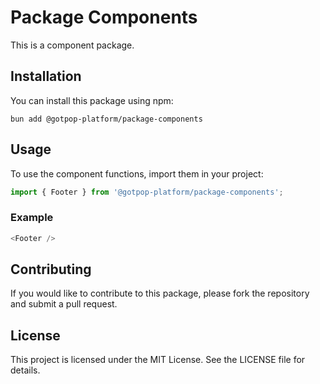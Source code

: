 # Package Components

This is a component package.

## Installation

You can install this package using npm:

```
bun add @gotpop-platform/package-components
```

## Usage

To use the component functions, import them in your project:

```typescript
import { Footer } from '@gotpop-platform/package-components';
```

### Example

```typescript
<Footer />
```

## Contributing

If you would like to contribute to this package, please fork the repository and submit a pull request.

## License

This project is licensed under the MIT License. See the LICENSE file for details.